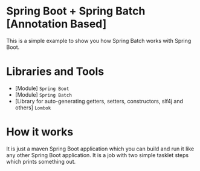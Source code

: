 # Spring Boot + Spring Batch [Annotation Based]

This is a simple example to show you how Spring Batch works with Spring Boot.

# Libraries and Tools
* [Module] `Spring Boot`
* [Module] `Spring Batch`
* [Library for auto-generating getters, setters, constructors, slf4j and others] `Lombok`

# How it works
It is just a maven Spring Boot application which you can build and run it like any other Spring Boot application. It is 
a job with two simple tasklet steps which prints something out.
